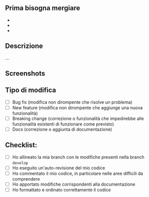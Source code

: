 ## Prima bisogna mergiare

<!-- Si prega di eliminare le opzioni che non sono pertinenti. -->

- [ ](https:/<PULL_REQUEST>/{id})
- [ ](https:/<PULL_REQUEST>/{id})
- [ ](https:/<PULL_REQUEST>/{id})

## Descrizione

<!--
Includi un riepilogo della modifica e indica quale problema è stato risolto indicando il numero del task.
Si prega di includere anche la motivazione e il contesto pertinenti.
-->
...

## Screenshots

<!-- Si prega di includere tutte le immagini necessarie per comprendere la richiesta di merge. -->

## Tipo di modifica

- [ ] Bug fix (modifica non dirompente che risolve un problema)
- [ ] New feature (modifica non dirompente che aggiunge una nuova funzionalità)
- [ ] Breaking change (correzione o funzionalità che impedirebbe alle funzionalità esistenti di funzionare come previsto)
- [ ] Docs (correzione o aggiunta di documentazione)

## Checklist:

- [ ] Ho allineato la mia branch con le modifiche presenti nella branch `develop`
- [ ] Ho eseguito un'auto-revisione del mio codice
- [ ] Ho commentato il mio codice, in particolare nelle aree difficili da comprendere
- [ ] Ho apportato modifiche corrispondenti alla documentazione
- [ ] Ho formattato e ordinato correttamente il codice
